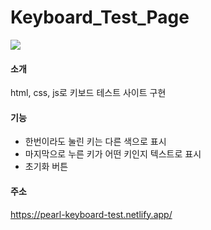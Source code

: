 # Keyboard_Test_Page

![](https://file.notion.so/f/s/66787b0e-3512-46b5-b573-dd3309f7f70d/Untitled.png?id=e68bc8c2-fd63-42d8-bb72-5c342fa4cbe7&table=block&spaceId=24772162-3f21-4880-8e53-7e74da5da6f7&expirationTimestamp=1685686976815&signature=1CH15NzwmR2djTMmgOpA0L9zifVKFPTd0fOgpS2YhtQ&downloadName=Untitled.png)
#### 소개

html, css, js로 키보드 테스트 사이트 구현

#### 기능

- 한번이라도 눌린 키는 다른 색으로 표시
- 마지막으로 누른 키가 어떤 키인지 텍스트로 표시
- 초기화 버튼

#### 주소

https://pearl-keyboard-test.netlify.app/

